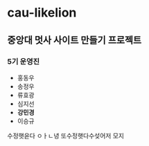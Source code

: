# cau-likelion

## 중앙대 멋사 사이트 만들기 프로젝트

### 5기 운영진
+ 홍동우
+ 송정우
+ 류효광
+ 심지선
+ **강민경**
+ 이승규

수정햇읃다
ㅇㅏㄴ녕
또수정햇다수섲어저
모지

